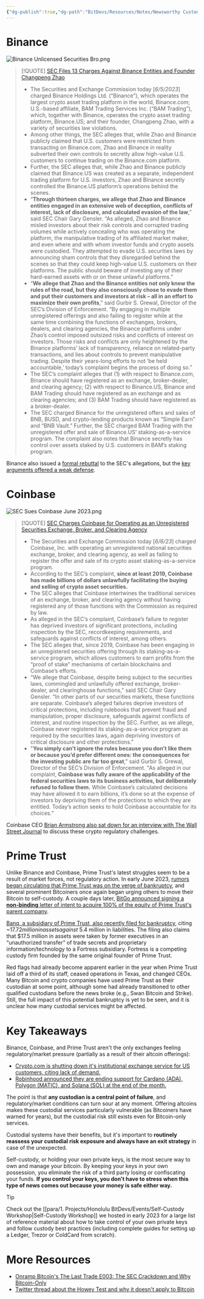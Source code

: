 ```yaml
---
{"dg-publish":true,"dg-path":"BitDevs/Resources/Notes/Newsworthy Custodial Risk in June 2023.md","permalink":"/bit-devs/resources/notes/newsworthy-custodial-risk-in-june-2023/","title":"Custodial Risk in June 2023","noteIcon":"3","created":"2023-06-11T21:38:10.836-10:00","updated":"2023-06-15T20:36:57.382-10:00"}
---
```




# Binance

![Binance Unlicensed Securities Bro.png](/img/user/para/artifacts/Binance%20Unlicensed%20Securities%20Bro.png)

> [!QUOTE] [SEC Files 13 Charges Against Binance Entities and Founder Changpeng Zhao](https://www.sec.gov/news/press-release/2023-101)
> - The Securities and Exchange Commission today [*6/5/2023*] charged Binance Holdings Ltd. (“Binance”), which operates the largest crypto asset trading platform in the world, Binance.com; U.S.-based affiliate, BAM Trading Services Inc. (“BAM Trading”), which, together with Binance, operates the crypto asset trading platform, Binance.US; and their founder, Changpeng Zhao, with a variety of securities law violations.
> - Among other things, the SEC alleges that, while Zhao and Binance publicly claimed that U.S. customers were restricted from transacting on Binance.com, Zhao and Binance in reality subverted their own controls to secretly allow high-value U.S. customers to continue trading on the Binance.com platform. 
> - Further, the SEC alleges that, while Zhao and Binance publicly claimed that Binance.US was created as a separate, independent trading platform for U.S. investors, Zhao and Binance secretly controlled the Binance.US platform’s operations behind the scenes.
> - “**Through thirteen charges, we allege that Zhao and Binance entities engaged in an extensive web of deception, conflicts of interest, lack of disclosure, and calculated evasion of the law**,” said SEC Chair Gary Gensler. “As alleged, Zhao and Binance misled investors about their risk controls and corrupted trading volumes while actively concealing who was operating the platform, the manipulative trading of its affiliated market maker, and even where and with whom investor funds and crypto assets were custodied. They attempted to evade U.S. securities laws by announcing sham controls that they disregarded behind the scenes so that they could keep high-value U.S. customers on their platforms. The public should beware of investing any of their hard-earned assets with or on these unlawful platforms.”
> - “**We allege that Zhao and the Binance entities not only knew the rules of the road, but they also consciously chose to evade them and put their customers and investors at risk – all in an effort to maximize their own profits**,” said Gurbir S. Grewal, Director of the SEC’s Division of Enforcement. “By engaging in multiple unregistered offerings and also failing to register while at the same time combining the functions of exchanges, brokers, dealers, and clearing agencies, the Binance platforms under Zhao’s control imposed outsized risks and conflicts of interest on investors. Those risks and conflicts are only heightened by the Binance platforms’ lack of transparency, reliance on related-party transactions, and lies about controls to prevent manipulative trading. Despite their years-long efforts to not ‘be held accountable,’ today’s complaint begins the process of doing so.”
> - The SEC’s complaint alleges that (1) with respect to Binance.com, Binance should have registered as an exchange, broker-dealer, and clearing agency; (2) with respect to Binance.US, Binance and BAM Trading should have registered as an exchange and as clearing agencies; and (3) BAM Trading should have registered as a broker-dealer.
> - The SEC charged Binance for the unregistered offers and sales of BNB, BUSD, and crypto-lending products known as “Simple Earn” and “BNB Vault.” Further, the SEC charged BAM Trading with the unregistered offer and sale of Binance.US’ staking-as-a-service program. The complaint also notes that Binance secretly has control over assets staked by U.S. customers in BAM’s staking program.

Binance also issued a [formal rebuttal](https://storage.courtlistener.com/recap/gov.uscourts.dcd.256060/gov.uscourts.dcd.256060.43.0_1.pdf) to the SEC's allegations, but the [key arguments offered a weak defense](https://twitter.com/Croesus_BTC/status/1668393222459072519).

# Coinbase

![SEC Sues Coinbase June 2023.png](/img/user/para/artifacts/SEC%20Sues%20Coinbase%20June%202023.png)

> [!QUOTE] [SEC Charges Coinbase for Operating as an Unregistered Securities Exchange, Broker, and Clearing Agency](https://www.sec.gov/news/press-release/2023-102)
> - The Securities and Exchange Commission today [*6/6/23*] charged Coinbase, Inc. with operating an unregistered national securities exchange, broker, and clearing agency, as well as failing to register the offer and sale of its crypto asset staking-as-a-service program.
> - According to the SEC’s complaint, **since at least 2019, Coinbase has made billions of dollars unlawfully facilitating the buying and selling of crypto asset securities.**
> - The SEC alleges that Coinbase intertwines the traditional services of an exchange, broker, and clearing agency without having registered any of those functions with the Commission as required by law.
> - As alleged in the SEC’s complaint, Coinbase’s failure to register has deprived investors of significant protections, including inspection by the SEC, recordkeeping requirements, and safeguards against conflicts of interest, among others.
> - The SEC alleges that, since 2019, Coinbase has been engaging in an unregistered securities offering through its staking-as-a-service program, which allows customers to earn profits from the “proof of stake” mechanisms of certain blockchains and Coinbase’s efforts.
> - “We allege that Coinbase, despite being subject to the securities laws, commingled and unlawfully offered exchange, broker-dealer, and clearinghouse functions,” said SEC Chair Gary Gensler. “In other parts of our securities markets, these functions are separate. Coinbase’s alleged failures deprive investors of critical protections, including rulebooks that prevent fraud and manipulation, proper disclosure, safeguards against conflicts of interest, and routine inspection by the SEC. Further, as we allege, Coinbase never registered its staking-as-a-service program as required by the securities laws, again depriving investors of critical disclosure and other protections.”
> - "**You simply can’t ignore the rules because you don’t like them or because you’d prefer different ones: the consequences for the investing public are far too great**,” said Gurbir S. Grewal, Director of the SEC’s Division of Enforcement. "As alleged in our complaint, **Coinbase was fully aware of the applicability of the federal securities laws to its business activities, but deliberately refused to follow them.** While Coinbase’s calculated decisions may have allowed it to earn billions, it’s done so at the expense of investors by depriving them of the protections to which they are entitled. Today’s action seeks to hold Coinbase accountable for its choices.”

Coinbase CEO [Brian Armstrong also sat down for an interview with The Wall Street Journal](https://youtu.be/ZjLGyWsgbTA) to discuss these crypto regulatory challenges.

# Prime Trust

Unlike Binance and Coinbase, Prime Trust's latest struggles seem to be a result of market forces, not regulatory action. In early June 2023, [rumors began circulating that Prime Trust was on the verge of bankruptcy](https://www.nobsbitcoin.com/prime-trust-may-be-facing-bankruptcy/), and several prominent Bitcoiners once again began urging others to move their Bitcoin to self-custody. A couple days later, [BitGo announced signing a **non-binding** letter of intent to acquire 100% of the equity of Prime Trust's parent company](https://www.nobsbitcoin.com/bitgo-signs-letter-of-intent-to-acquire-prime-trust/).

[Banq, a subsidiary of Prime Trust, also recently filed for bankruptcy](https://www.coindesk.com/business/2023/06/14/prime-trust-unit-banq-files-for-bankruptcy/), citing ~$17.72 million in assets against ~$5.4 million in liabilities. The filing also claims that $17.5 million in assets were taken by former executives in an “unauthorized transfer” of trade secrets and proprietary information/technology to a Fortress subsidiary. Fortress is a competing custody firm founded by the same original founder of Prime Trust.

Red flags had already become apparent earlier in the year when Prime Trust laid off a third of its staff, ceased operations in Texas, and changed CEOs. Many Bitcoin and crypto companies have used Prime Trust as their custodian at some point, although some had already transitioned to other qualified custodians before the news broke (e.g., Swan Bitcoin and Strike). Still, the full impact of this potential bankruptcy is yet to be seen, and it is unclear how many custodial services might be affected.

# Key Takeaways

Binance, Coinbase, and Prime Trust aren't the only exchanges feeling regulatory/market pressure (partially as a result of their altcoin offerings):
- [Crypto.com is shutting down it's institutional exchange service for US customers, citing lack of demand.](https://blockworks.co/news/crypto-com-suspending-us-institutional-exchange)
- [Robinhood announced they are ending support for Cardano (ADA), Polygon (MATIC), and Solana (SOL) at the end of the month.](https://robinhood.com/us/en/support/articles/cardano-polygon-solana-update/)

The point is that **any custodian is a central point of failure**, and regulatory/market conditions can turn sour at any moment. Offering altcoins makes these custodial services particularly vulnerable (as Bitcoiners have warned for years), but the custodial risk still exists even for Bitcoin-only services.

Custodial systems have their benefits, but it's important to **routinely reassess your custodial risk exposure and always have an exit strategy** in case of the unexpected.

Self-custody, or holding your own private keys, is the most secure way to own and manage your bitcoin. By keeping your keys in your own possession, you eliminate the risk of a third party losing or confiscating your funds. **If you control your keys, you don't have to stress when this type of news comes out because your money is safe either way.** 

> [!TIP] 
> Check out the [[para/1. Projects/Honolulu BitDevs/Events/Self-Custody Workshop\|Self-Custody Workshop]] we hosted in early 2023 for a large list of reference material about how to take control of your own private keys and follow custody best practices (including complete guides for setting up a Ledger, Trezor or ColdCard from scratch).

# More Resources
- [Onramp Bitcoin's The Last Trade E003: The SEC Crackdown and Why Bitcoin-Only](https://youtu.be/CO7BZLamo98)
- [Twitter thread about the Howey Test and why it doesn't apply to Bitcoin](https://twitter.com/TheBTCTherapist/status/1667558973422092290?s=20)
